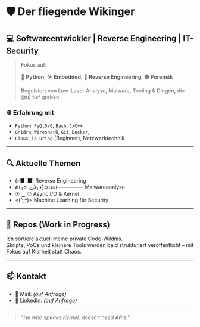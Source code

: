 # 🛡️ Der fliegende Wikinger

## 💻 Softwareentwickler | Reverse Engineering | IT-Security

> Fokus auf:
> 
> 🐍 **Python**, 🛠️ **Embedded**, 🧠 **Reverse Engineering**, 🕵 **Forensik**  
>  
> Begeistert von Low-Level-Analyse, Malware, Tooling & Dingen, die (zu) tief graben.

### ⚙️ Erfahrung mit

- `Python`, `PyQt5/6`, `Bash`, `C/C++`
- `Ghidra`, `Wireshark`, `Git`, `Docker`, 
- `Linux`, `io_uring` (Beginner), Netzwerktechnik

---

## 🔍 Aktuelle Themen

- (⌐■_■)              Reverse Engineering
- ᕕ(╭ರ╭ ͟ʖ╮•́)⊃¤=(————— Malwareanalyse
- ☉ ‿ ⚆              Async I/O & Kernel
- <(^_^)>             Machine Learning für Security

---

## 📂 Repos (Work in Progress)

Ich sortiere aktuell meine private Code-Wildnis.  
Skripte, PoCs und kleinere Tools werden bald strukturiert veröffentlicht – mit Fokus auf Klarheit statt Chaos.

---

## 📫 Kontakt

- 📧 Mail: *(auf Anfrage)*
- 💼 LinkedIn: *(auf Anfrage)*

---

> *"He who speaks Kernel, doesn't need APIs."*
